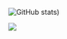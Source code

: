 <!--
**Noudi03/Noudi03** is a ✨ _special_ ✨ repository because its `README.md` (this file) appears on your GitHub profile.

Here are some ideas to get you started:

- 🔭 I’m currently working on ...
- 🌱 I’m currently learning ...
- 💬 Ask me about ...
- 📫 How to reach me: ...
-->

![GitHub stats](https://github-readme-stats.vercel.app/api?username=Noudi03&show_icons=true&theme=radical&count_private=true))

<!--![Github trophies](https://github-profile-trophy.vercel.app/?username=Noudi03&no-bg=true)-->


![](https://visitor-badge.laobi.icu/badge?page_id=Noudi03.Noudi03)  
